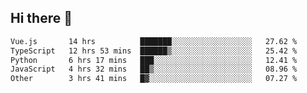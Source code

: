 ## Hi there 👋

<!--START_SECTION:waka-->

```txt
Vue.js       14 hrs          ███████░░░░░░░░░░░░░░░░░░   27.62 %
TypeScript   12 hrs 53 mins  ██████▒░░░░░░░░░░░░░░░░░░   25.42 %
Python       6 hrs 17 mins   ███░░░░░░░░░░░░░░░░░░░░░░   12.41 %
JavaScript   4 hrs 32 mins   ██▒░░░░░░░░░░░░░░░░░░░░░░   08.96 %
Other        3 hrs 41 mins   █▓░░░░░░░░░░░░░░░░░░░░░░░   07.27 %
```

<!--END_SECTION:waka-->
